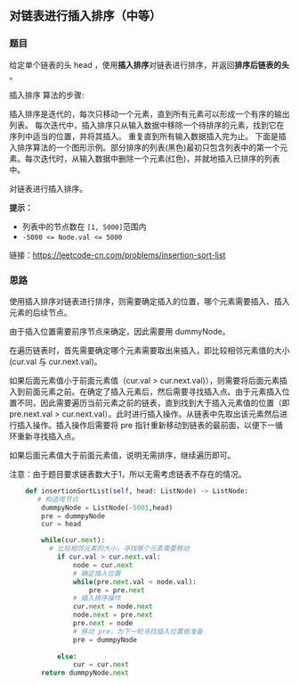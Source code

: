 ## 对链表进行插入排序（中等）

### 题目

给定单个链表的头 head ，使用**插入排序**对链表进行排序，并返回**排序后链表的头** 。

插入排序 算法的步骤:

插入排序是迭代的，每次只移动一个元素，直到所有元素可以形成一个有序的输出列表。
每次迭代中，插入排序只从输入数据中移除一个待排序的元素，找到它在序列中适当的位置，并将其插入。
重复直到所有输入数据插入完为止。
下面是插入排序算法的一个图形示例。部分排序的列表(黑色)最初只包含列表中的第一个元素。每次迭代时，从输入数据中删除一个元素(红色)，并就地插入已排序的列表中。

对链表进行插入排序。

**提示：**

- 列表中的节点数在 `[1, 5000]`范围内
- `-5000 <= Node.val <= 5000`

链接：https://leetcode-cn.com/problems/insertion-sort-list

### 思路

使用插入排序对链表进行排序，则需要确定插入的位置，哪个元素需要插入、插入元素的后续节点。

由于插入位置需要前序节点来确定，因此需要用 dummyNode。

在遍历链表时，首先需要确定哪个元素需要取出来插入，即比较相邻元素值的大小(cur.val 与 cur.next.val)。

如果后面元素值小于前面元素值（cur.val > cur.next.val)），则需要将后面元素插入到前面元素之前。在确定了插入元素后，然后需要寻找插入点。由于元素插入位置不同，因此需要遍历当前元素之前的链表，直到找到大于插入元素值的位置（即 pre.next.val > cur.next.val）。此时进行插入操作。从链表中先取出该元素然后进行插入操作。插入操作后需要将 pre 指针重新移动到链表的最前面，以便下一循环重新寻找插入点。

如果后面元素值大于前面元素值，说明无需排序，继续遍历即可。

注意：由于题目要求链表数大于1，所以无需考虑链表不存在的情况。

```python
    def insertionSortList(self, head: ListNode) -> ListNode:
       # 构造哑节点
        dummpyNode = ListNode(-5001,head)
        pre = dummpyNode
        cur = head

        while(cur.next):
          # 比较相邻元素的大小，寻找哪个元素需要移动
            if cur.val > cur.next.val:
                node = cur.next
                # 确定插入位置
                while(pre.next.val < node.val):
                    pre = pre.next
                # 插入排序操作
                cur.next = node.next
                node.next = pre.next
                pre.next = node
                # 移动 pre，为下一轮寻找插入位置做准备
                pre = dummpyNode      
              
            else:
                cur = cur.next
        return dummpyNode.next
```

